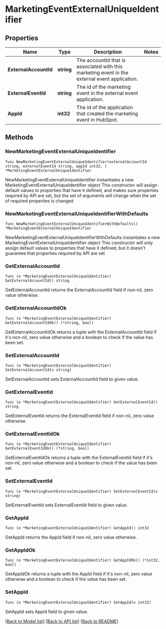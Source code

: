 # MarketingEventExternalUniqueIdentifier

## Properties

Name | Type | Description | Notes
------------ | ------------- | ------------- | -------------
**ExternalAccountId** | **string** | The accountId that is associated with this marketing event in the external event application. | 
**ExternalEventId** | **string** | The id of the marketing event in the external event application. | 
**AppId** | **int32** | The id of the application that created the marketing event in HubSpot. | 

## Methods

### NewMarketingEventExternalUniqueIdentifier

`func NewMarketingEventExternalUniqueIdentifier(externalAccountId string, externalEventId string, appId int32, ) *MarketingEventExternalUniqueIdentifier`

NewMarketingEventExternalUniqueIdentifier instantiates a new MarketingEventExternalUniqueIdentifier object
This constructor will assign default values to properties that have it defined,
and makes sure properties required by API are set, but the set of arguments
will change when the set of required properties is changed

### NewMarketingEventExternalUniqueIdentifierWithDefaults

`func NewMarketingEventExternalUniqueIdentifierWithDefaults() *MarketingEventExternalUniqueIdentifier`

NewMarketingEventExternalUniqueIdentifierWithDefaults instantiates a new MarketingEventExternalUniqueIdentifier object
This constructor will only assign default values to properties that have it defined,
but it doesn't guarantee that properties required by API are set

### GetExternalAccountId

`func (o *MarketingEventExternalUniqueIdentifier) GetExternalAccountId() string`

GetExternalAccountId returns the ExternalAccountId field if non-nil, zero value otherwise.

### GetExternalAccountIdOk

`func (o *MarketingEventExternalUniqueIdentifier) GetExternalAccountIdOk() (*string, bool)`

GetExternalAccountIdOk returns a tuple with the ExternalAccountId field if it's non-nil, zero value otherwise
and a boolean to check if the value has been set.

### SetExternalAccountId

`func (o *MarketingEventExternalUniqueIdentifier) SetExternalAccountId(v string)`

SetExternalAccountId sets ExternalAccountId field to given value.


### GetExternalEventId

`func (o *MarketingEventExternalUniqueIdentifier) GetExternalEventId() string`

GetExternalEventId returns the ExternalEventId field if non-nil, zero value otherwise.

### GetExternalEventIdOk

`func (o *MarketingEventExternalUniqueIdentifier) GetExternalEventIdOk() (*string, bool)`

GetExternalEventIdOk returns a tuple with the ExternalEventId field if it's non-nil, zero value otherwise
and a boolean to check if the value has been set.

### SetExternalEventId

`func (o *MarketingEventExternalUniqueIdentifier) SetExternalEventId(v string)`

SetExternalEventId sets ExternalEventId field to given value.


### GetAppId

`func (o *MarketingEventExternalUniqueIdentifier) GetAppId() int32`

GetAppId returns the AppId field if non-nil, zero value otherwise.

### GetAppIdOk

`func (o *MarketingEventExternalUniqueIdentifier) GetAppIdOk() (*int32, bool)`

GetAppIdOk returns a tuple with the AppId field if it's non-nil, zero value otherwise
and a boolean to check if the value has been set.

### SetAppId

`func (o *MarketingEventExternalUniqueIdentifier) SetAppId(v int32)`

SetAppId sets AppId field to given value.



[[Back to Model list]](../README.md#documentation-for-models) [[Back to API list]](../README.md#documentation-for-api-endpoints) [[Back to README]](../README.md)


